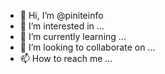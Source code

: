 - 👋 Hi, I’m @piniteinfo
- 👀 I’m interested in ...
- 🌱 I’m currently learning ...
- 💞️ I’m looking to collaborate on ...
- 📫 How to reach me ...

<!---
piniteinfo/piniteinfo is a ✨ special ✨ repository because its `README.md` (this file) appears on your GitHub profile.
You can click the Preview link to take a look at your changes.
--->
